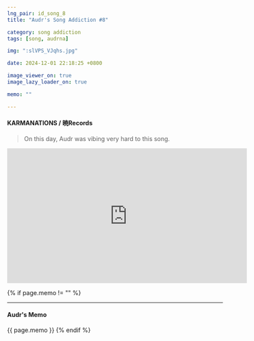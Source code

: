 ```yaml
---
lng_pair: id_song_8
title: "Audr's Song Addiction #8"

category: song addiction
tags: [song, audrna]

img: ":slVPS_VJqhs.jpg"

date: 2024-12-01 22:18:25 +0800

image_viewer_on: true
image_lazy_loader_on: true

memo: ""

---
```


<!-- outline-start -->
#### KARMANATIONS / 暁Records
<!-- outline-end -->

> On this day, Audr was vibing very hard to this song.

<iframe
  width="560"
  height="315"
  src="https://www.youtube.com/embed/slVPS_VJqhs"
  title="YouTube video player"
  frameborder="0"
  allow="accelerometer; clipboard-write; encrypted-media; gyroscope; picture-in-picture; web-share"
  referrerpolicy="strict-origin-when-cross-origin"
  allowfullscreen
  data-align="center"
></iframe>

{% if page.memo != "" %}
<hr>

#### Audr's Memo

{{ page.memo }}
{% endif %}

